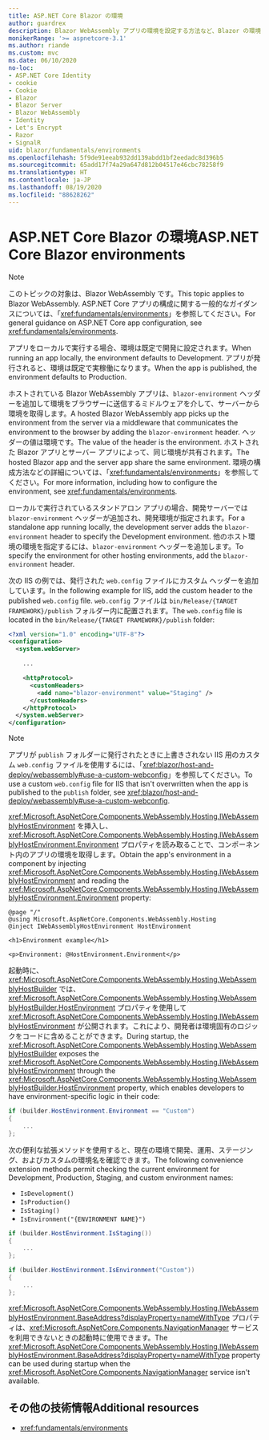 ```yaml
---
title: ASP.NET Core Blazor の環境
author: guardrex
description: Blazor WebAssembly アプリの環境を設定する方法など、Blazor の環境について説明します。
monikerRange: '>= aspnetcore-3.1'
ms.author: riande
ms.custom: mvc
ms.date: 06/10/2020
no-loc:
- ASP.NET Core Identity
- cookie
- Cookie
- Blazor
- Blazor Server
- Blazor WebAssembly
- Identity
- Let's Encrypt
- Razor
- SignalR
uid: blazor/fundamentals/environments
ms.openlocfilehash: 5f9de91eeab932dd139abdd1bf2eedadc8d396b5
ms.sourcegitcommit: 65add17f74a29a647d812b04517e46cbc78258f9
ms.translationtype: HT
ms.contentlocale: ja-JP
ms.lasthandoff: 08/19/2020
ms.locfileid: "88628262"
---
```

# <a name="aspnet-core-no-locblazor-environments"></a><span data-ttu-id="d0f53-103">ASP.NET Core Blazor の環境</span><span class="sxs-lookup"><span data-stu-id="d0f53-103">ASP.NET Core Blazor environments</span></span>

> [!NOTE]
> <span data-ttu-id="d0f53-104">このトピックの対象は、Blazor WebAssembly です。</span><span class="sxs-lookup"><span data-stu-id="d0f53-104">This topic applies to Blazor WebAssembly.</span></span> <span data-ttu-id="d0f53-105">ASP.NET Core アプリの構成に関する一般的なガイダンスについては、「<xref:fundamentals/environments>」を参照してください。</span><span class="sxs-lookup"><span data-stu-id="d0f53-105">For general guidance on ASP.NET Core app configuration, see <xref:fundamentals/environments>.</span></span>

<span data-ttu-id="d0f53-106">アプリをローカルで実行する場合、環境は既定で開発に設定されます。</span><span class="sxs-lookup"><span data-stu-id="d0f53-106">When running an app locally, the environment defaults to Development.</span></span> <span data-ttu-id="d0f53-107">アプリが発行されると、環境は既定で実稼働になります。</span><span class="sxs-lookup"><span data-stu-id="d0f53-107">When the app is published, the environment defaults to Production.</span></span>

<span data-ttu-id="d0f53-108">ホストされている Blazor WebAssembly アプリは、`blazor-environment` ヘッダーを追加して環境をブラウザーに送信するミドルウェアを介して、サーバーから環境を取得します。</span><span class="sxs-lookup"><span data-stu-id="d0f53-108">A hosted Blazor WebAssembly app picks up the environment from the server via a middleware that communicates the environment to the browser by adding the `blazor-environment` header.</span></span> <span data-ttu-id="d0f53-109">ヘッダーの値は環境です。</span><span class="sxs-lookup"><span data-stu-id="d0f53-109">The value of the header is the environment.</span></span> <span data-ttu-id="d0f53-110">ホストされた Blazor アプリとサーバー アプリによって、同じ環境が共有されます。</span><span class="sxs-lookup"><span data-stu-id="d0f53-110">The hosted Blazor app and the server app share the same environment.</span></span> <span data-ttu-id="d0f53-111">環境の構成方法などの詳細については、「<xref:fundamentals/environments>」を参照してください。</span><span class="sxs-lookup"><span data-stu-id="d0f53-111">For more information, including how to configure the environment, see <xref:fundamentals/environments>.</span></span>

<span data-ttu-id="d0f53-112">ローカルで実行されているスタンドアロン アプリの場合、開発サーバーでは `blazor-environment` ヘッダーが追加され、開発環境が指定されます。</span><span class="sxs-lookup"><span data-stu-id="d0f53-112">For a standalone app running locally, the development server adds the `blazor-environment` header to specify the Development environment.</span></span> <span data-ttu-id="d0f53-113">他のホスト環境の環境を指定するには、`blazor-environment` ヘッダーを追加します。</span><span class="sxs-lookup"><span data-stu-id="d0f53-113">To specify the environment for other hosting environments, add the `blazor-environment` header.</span></span>

<span data-ttu-id="d0f53-114">次の IIS の例では、発行された `web.config` ファイルにカスタム ヘッダーを追加しています。</span><span class="sxs-lookup"><span data-stu-id="d0f53-114">In the following example for IIS, add the custom header to the published `web.config` file.</span></span> <span data-ttu-id="d0f53-115">`web.config` ファイルは `bin/Release/{TARGET FRAMEWORK}/publish` フォルダー内に配置されます。</span><span class="sxs-lookup"><span data-stu-id="d0f53-115">The `web.config` file is located in the `bin/Release/{TARGET FRAMEWORK}/publish` folder:</span></span>

```xml
<?xml version="1.0" encoding="UTF-8"?>
<configuration>
  <system.webServer>

    ...

    <httpProtocol>
      <customHeaders>
        <add name="blazor-environment" value="Staging" />
      </customHeaders>
    </httpProtocol>
  </system.webServer>
</configuration>
```

> [!NOTE]
> <span data-ttu-id="d0f53-116">アプリが `publish` フォルダーに発行されたときに上書きされない IIS 用のカスタム `web.config` ファイルを使用するには、「<xref:blazor/host-and-deploy/webassembly#use-a-custom-webconfig>」を参照してください。</span><span class="sxs-lookup"><span data-stu-id="d0f53-116">To use a custom `web.config` file for IIS that isn't overwritten when the app is published to the `publish` folder, see <xref:blazor/host-and-deploy/webassembly#use-a-custom-webconfig>.</span></span>

<span data-ttu-id="d0f53-117"><xref:Microsoft.AspNetCore.Components.WebAssembly.Hosting.IWebAssemblyHostEnvironment> を挿入し、<xref:Microsoft.AspNetCore.Components.WebAssembly.Hosting.IWebAssemblyHostEnvironment.Environment> プロパティを読み取ることで、コンポーネント内のアプリの環境を取得します。</span><span class="sxs-lookup"><span data-stu-id="d0f53-117">Obtain the app's environment in a component by injecting <xref:Microsoft.AspNetCore.Components.WebAssembly.Hosting.IWebAssemblyHostEnvironment> and reading the <xref:Microsoft.AspNetCore.Components.WebAssembly.Hosting.IWebAssemblyHostEnvironment.Environment> property:</span></span>

```razor
@page "/"
@using Microsoft.AspNetCore.Components.WebAssembly.Hosting
@inject IWebAssemblyHostEnvironment HostEnvironment

<h1>Environment example</h1>

<p>Environment: @HostEnvironment.Environment</p>
```

<span data-ttu-id="d0f53-118">起動時に、<xref:Microsoft.AspNetCore.Components.WebAssembly.Hosting.WebAssemblyHostBuilder> では、<xref:Microsoft.AspNetCore.Components.WebAssembly.Hosting.WebAssemblyHostBuilder.HostEnvironment> プロパティを使用して <xref:Microsoft.AspNetCore.Components.WebAssembly.Hosting.IWebAssemblyHostEnvironment> が公開されます。これにより、開発者は環境固有のロジックをコードに含めることができます。</span><span class="sxs-lookup"><span data-stu-id="d0f53-118">During startup, the <xref:Microsoft.AspNetCore.Components.WebAssembly.Hosting.WebAssemblyHostBuilder> exposes the <xref:Microsoft.AspNetCore.Components.WebAssembly.Hosting.IWebAssemblyHostEnvironment> through the <xref:Microsoft.AspNetCore.Components.WebAssembly.Hosting.WebAssemblyHostBuilder.HostEnvironment> property, which enables developers to have environment-specific logic in their code:</span></span>

```csharp
if (builder.HostEnvironment.Environment == "Custom")
{
    ...
};
```

<span data-ttu-id="d0f53-119">次の便利な拡張メソッドを使用すると、現在の環境で開発、運用、ステージング、およびカスタムの環境名を確認できます。</span><span class="sxs-lookup"><span data-stu-id="d0f53-119">The following convenience extension methods permit checking the current environment for Development, Production, Staging, and custom environment names:</span></span>

* `IsDevelopment()`
* `IsProduction()`
* `IsStaging()`
* `IsEnvironment("{ENVIRONMENT NAME}")`

```csharp
if (builder.HostEnvironment.IsStaging())
{
    ...
};

if (builder.HostEnvironment.IsEnvironment("Custom"))
{
    ...
};
```

<span data-ttu-id="d0f53-120"><xref:Microsoft.AspNetCore.Components.WebAssembly.Hosting.IWebAssemblyHostEnvironment.BaseAddress?displayProperty=nameWithType> プロパティは、<xref:Microsoft.AspNetCore.Components.NavigationManager> サービスを利用できないときの起動時に使用できます。</span><span class="sxs-lookup"><span data-stu-id="d0f53-120">The <xref:Microsoft.AspNetCore.Components.WebAssembly.Hosting.IWebAssemblyHostEnvironment.BaseAddress?displayProperty=nameWithType> property can be used during startup when the <xref:Microsoft.AspNetCore.Components.NavigationManager> service isn't available.</span></span>

## <a name="additional-resources"></a><span data-ttu-id="d0f53-121">その他の技術情報</span><span class="sxs-lookup"><span data-stu-id="d0f53-121">Additional resources</span></span>

* <xref:fundamentals/environments>
